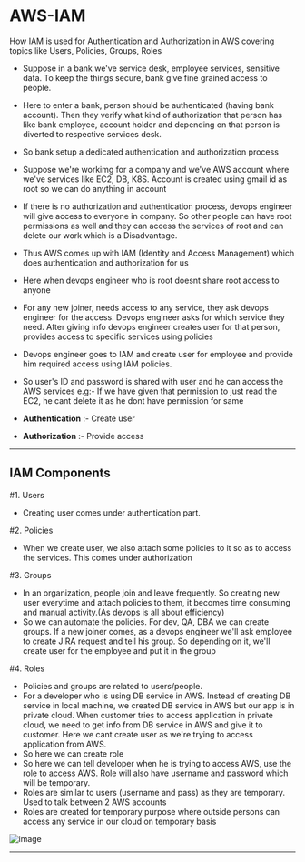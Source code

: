 # AWS-IAM
How IAM is used for Authentication and Authorization in AWS covering topics like Users, Policies, Groups, Roles

- Suppose in a bank we've service desk, employee services, sensitive data. To keep the things secure, bank give fine grained access to people.
- Here to enter a bank, person should be authenticated (having bank account). Then they verify what kind of authorization that person has like bank employee, account holder and depending on that person is diverted to respective services desk.
- So bank setup a dedicated authentication and authorization process

- Suppose we're workimg for a company and we've AWS account where we've services like EC2, DB, K8S. Account is created using gmail id as root so we can do anything in account
-   If there is no authorization and authentication process, devops engineer will give access to everyone in company. So other people can have root permissions as well and they can access the services of root and can delete our work which is a Disadvantage.

-   Thus AWS comes up with IAM (Identity and Access Management) which does authentication and authorization for us
-   Here when devops engineer who is root doesnt share root access to anyone
-   For any new joiner, needs access to any service, they ask devops engineer for the access. Devops engineer asks for which service they need.  After giving info devops engineer creates user for that person, provides access to specific services using policies
- Devops engineer goes to IAM and create user for employee and provide him required access using IAM policies.
- So user's ID and password is shared with user and he can access the AWS services
  e.g:- If we have given that permission to just read the EC2, he cant delete it as he dont have permission for same

- **Authentication** :- Create user
- **Authorization** :- Provide access

----------------------------------------------------------------------------------------

IAM Components
-
#1. Users
- Creating user comes under authentication part.

#2. Policies
- When we create user, we also attach some policies to it so as to access the services. This comes under authorization

#3. Groups
- In an organization, people join and leave frequently. So creating new user everytime and attach policies to them, it becomes time consuming and manual activity.(As devops is all about efficiency)
- So we can automate the policies. For dev, QA, DBA we can create groups. If a new joiner comes, as a devops engineer we'll ask employee to create JIRA request and tell his group. So depending on it, we'll create user for the employee and put it in the group

#4. Roles
- Policies and groups are related to users/people.
- For a developer who is using DB service in AWS. Instead of creating DB service in local machine, we created DB service in AWS but our app is in private cloud. When customer tries to access application in private cloud, we need to get info from DB service in AWS and give it to customer. Here we cant create user as we're trying to access application from AWS.
- So here we can create role
- So here we can tell developer when he is trying to access AWS, use the role to access AWS. Role will also have username and password which will be temporary.
- Roles are similar to users (username and pass) as they are temporary. Used to talk between 2 AWS accounts
- Roles are created for temporary purpose where outside persons can access any service in our cloud on temporary basis

![image](https://github.com/user-attachments/assets/080f021d-fc14-475d-8c54-e8405484f7bc)

----------------------------------------------------------------------------------------
